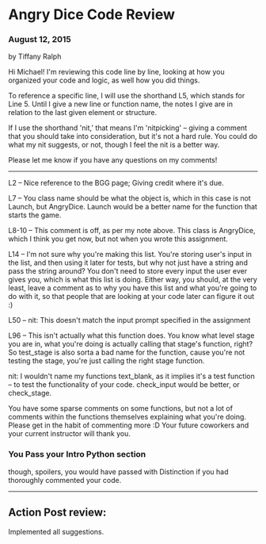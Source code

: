 # Angry Dice Code Review
### August 12, 2015
by Tiffany Ralph

Hi Michael! I'm reviewing this code line by line, looking at how you organized your code and logic, as well how you did things.

To reference a specific line, I will use the shorthand L5, which stands for Line 5. Until I give a new line or function name, the notes I give are in relation to the last given element or structure.

If I use the shorthand 'nit,' that means I'm 'nitpicking' – giving a comment that you should take into consideration, but it's not a hard rule. You could do what my nit suggests, or not, though I feel the nit is a better way.

Please let me know if you have any questions on my comments! 

---

L2 – Nice reference to the BGG page; Giving credit where it's due.

L7 – You class name should be what the object is, which in this case is not Launch, but AngryDice. Launch would be a better name for the function that starts the game.

L8-10 – This comment is off, as per my note above. This class is AngryDice, which I think you get now, but not when you wrote this assignment.

L14 – I'm not sure why you're making this list. You're storing user's input in the list, and then using it later for tests, but why not just have a string and pass the string around? You don't need to store every input the user ever gives you, which is what this list is doing. Either way, you should, at the very least, leave a comment as to why you have this list and what you're going to do with it, so that people that are looking at your code later can figure it out :)

L50 – nit: This doesn't match the input prompt specified in the assignment

L96 – This isn't actually what this function does. You know what level stage you are in, what you're doing is actually calling that stage's function, right? So test_stage is also sorta a bad name for the function, cause you're not testing the stage, you're just calling the right stage function.

nit: I wouldn't name my functions text_blank, as it implies it's a test function – to test the functionality of your code. check_input would be better, or check_stage.

You have some sparse comments on some functions, but not a lot of comments within the functions themselves explaining what you're doing. Please get in the habit of commenting more :D Your future coworkers and your current instructor will thank you.

### You Pass your Intro Python section
though, spoilers, you would have passed with Distinction if you had thoroughly commented your code.

---

## Action Post review: 
Implemented all suggestions.

